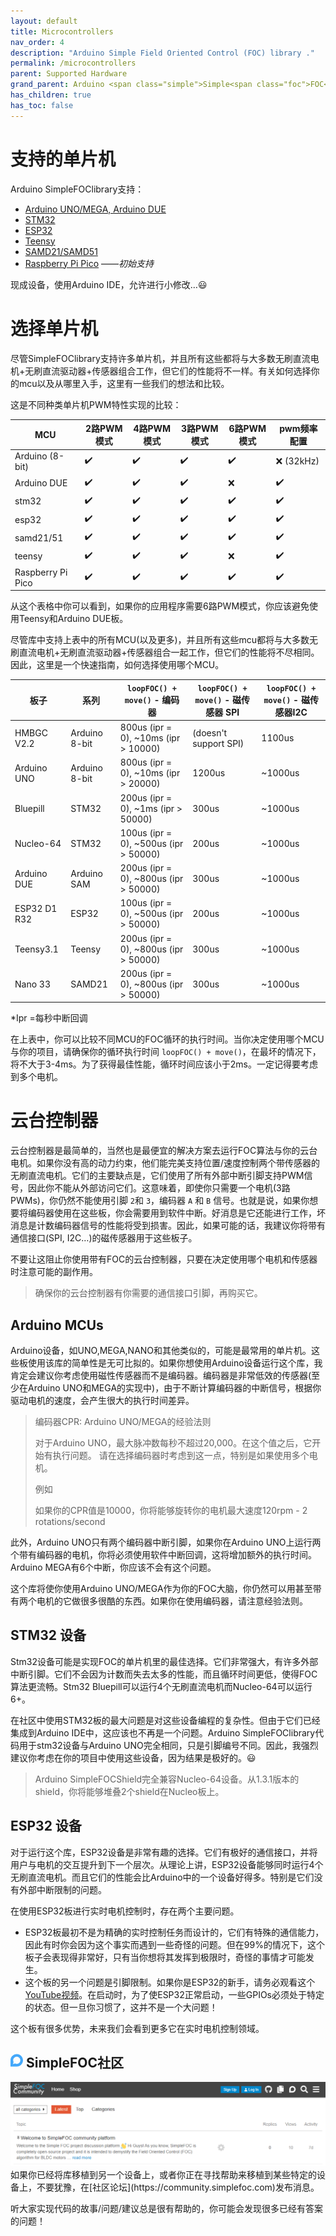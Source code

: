 ```yaml
---
layout: default
title: Microcontrollers
nav_order: 4
description: "Arduino Simple Field Oriented Control (FOC) library ."
permalink: /microcontrollers
parent: Supported Hardware
grand_parent: Arduino <span class="simple">Simple<span class="foc">FOC</span>library</span>
has_children: true
has_toc: false
---
```




# 支持的单片机

Arduino <span class="simple">Simple<span class="foc">FOC</span>library</span>支持：

- [Arduino UNO/MEGA, Arduino DUE](arduino_mcu) 
- [STM32](stm32_mcu)
- [ESP32](esp32_mcu)
- [Teensy](teensy_mcu)
- [SAMD21/SAMD51](samd_mcu)
- [Raspberry Pi Pico](rpi_mcu) ——*初始支持*

现成设备，使用Arduino IDE，允许进行小修改…😃





# 选择单片机

尽管<span>Simple<span>FOC</span></span>library支持许多单片机，并且所有这些都将与大多数无刷直流电机+无刷直流驱动器+传感器组合工作，但它们的性能将不一样。有关如何选择你的mcu以及从哪里入手，这里有一些我们的想法和比较。

这是不同种类单片机PWM特性实现的比较：

MCU | 2路PWM模式 | 4路PWM模式 | 3路PWM模式 | 6路PWM模式 | pwm频率配置 
--- | --- |--- |--- |--- |--- 
Arduino (8-bit) | ✔️ | ✔️ | ✔️ | ✔️ | ❌ (32kHz)
Arduino DUE  | ✔️ | ✔️ | ✔️ | ❌ | ✔️
stm32 | ✔️ | ✔️ | ✔️ | ✔️ | ✔️
esp32 | ✔️ | ✔️ | ✔️ | ✔️ | ✔️ 
samd21/51 | ✔️ | ✔️ | ✔️ | ✔️ | ✔️ 
teensy | ✔️ | ✔️ | ✔️ | ❌ | ✔️ 
Raspberry Pi Pico | ✔️ | ✔️ | ✔️ | ✔️ | ✔️ 

从这个表格中你可以看到，如果你的应用程序需要6路PWM模式，你应该避免使用Teensy和Arduino DUE板。


尽管库中支持上表中的所有MCU(以及更多)，并且所有这些mcu都将与大多数无刷直流电机+无刷直流驱动器+传感器组合一起工作，但它们的性能将不尽相同。因此，这里是一个快速指南，如何选择使用哪个MCU。

板子 | 系列 | `loopFOC() + move()` - 编码器 | `loopFOC() + move()` - 磁传感器 SPI | `loopFOC() + move()` - 磁传感器I2C 
--- | --- | --- | --- | --- 
HMBGC V2.2 | Arduino 8-bit | 800us (ipr = 0),  ~10ms (ipr > 10000) | (doesn't support SPI) | 1100us
Arduino UNO | Arduino 8-bit | 800us (ipr = 0),  ~10ms (ipr > 20000) | 1200us | ~1000us
Bluepill | STM32 | 200us (ipr = 0), ~1ms (ipr > 50000) | 300us | ~1000us
Nucleo-64 | STM32 | 100us (ipr = 0), ~500us (ipr > 50000) | 200us | ~1000us
Arduino DUE | Arduino SAM | 200us (ipr = 0), ~800us (ipr > 50000) | 300us | ~1000us
ESP32 D1 R32 | ESP32 | 100us (ipr = 0), ~500us (ipr > 50000) | 200us | ~1000us
Teensy3.1 | Teensy | 200us (ipr = 0), ~800us (ipr > 50000) | 300us | ~1000us
Nano 33 | SAMD21  | 200us (ipr = 0), ~800us (ipr > 50000) | 300us | ~1000us

*Ipr =每秒中断回调

在上表中，你可以比较不同MCU的FOC循环的执行时间。当你决定使用哪个MCU与你的项目，请确保你的循环执行时间 `loopFOC() + move()`，在最坏的情况下，将不大于3-4ms。为了获得最佳性能，循环时间应该小于2ms。一定记得要考虑到多个电机。



# 云台控制器

云台控制器是最简单的，当然也是最便宜的解决方案去运行FOC算法与你的云台电机。如果你没有高的动力约束，他们能完美支持位置/速度控制两个带传感器的无刷直流电机。它们的主要缺点是，它们使用了所有外部中断引脚支持PWM信号，因此你不能从外部访问它们。这意味着，即使你只需要一个电机(3路PWMs)，你仍然不能使用引脚 `2`和 `3`，编码器 `A` 和 `B` 信号。也就是说，如果你想要将编码器使用在这些板，你会需要用到软件中断。好消息是它还能进行工作，坏消息是计数编码器信号的性能将受到损害。因此，如果可能的话，我建议你将带有通信接口(SPI, I2C…)的磁传感器用于这些板子。

不要让这阻止你使用带有FOC的云台控制器，只要在决定使用哪个电机和传感器时注意可能的副作用。

<blockquote class="warning">确保你的云台控制器有你需要的通信接口引脚，再购买它。</blockquote>

## Arduino MCUs

Arduino设备，如UNO,MEGA,NANO和其他类似的，可能是最常用的单片机。这些板使用该库的简单性是无可比拟的。如果你想使用Arduino设备运行这个库，我肯定会建议你考虑使用磁性传感器而不是编码器。编码器是非常低效的传感器(至少在Arduino UNO和MEGA的实现中)，由于不断计算编码器的中断信号，根据你驱动电机的速度，会产生很大的执行时间差异。

<blockquote class="warning">
<p class="heading">编码器CPR: Arduino UNO/MEGA的经验法则</p>
对于Arduino UNO，最大脉冲数每秒不超过20,000。在这个值之后，它开始有执行问题。
请在选择编码器时考虑到这一点，特别是如果使用多个电机。<br>
<p class="heading">例如</p>
如果你的CPR值是10000，你将能够旋转你的电机最大速度120rpm - 2 rotations/second 
</blockquote>

此外，Arduino UNO只有两个编码器中断引脚，如果你在Arduino UNO上运行两个带有编码器的电机，你将必须使用软件中断回调，这将增加额外的执行时间。Arduino MEGA有6个中断，你应该不会有这个问题。

这个库将使你使用Arduino UNO/MEGA作为你的FOC大脑，你仍然可以用甚至带有两个电机的它做很多很酷的东西。如果你在使用编码器，请注意经验法则。

## STM32 设备
Stm32设备可能是实现FOC的单片机里的最佳选择。它们非常强大，有许多外部中断引脚。它们不会因为计数而失去太多的性能，而且循环时间更低，使得FOC算法更流畅。Stm32 Bluepill可以运行4个无刷直流电机而Nucleo-64可以运行6+。

在社区中使用STM32板的最大问题是对这些设备编程的复杂性。但由于它们已经集成到Arduino IDE中，这应该也不再是一个问题。Arduino <span>Simple<span>FOC</span>library</span>代码用于stm32设备与Arduino UNO完全相同，只是引脚编号不同。因此，我强烈建议你考虑在你的项目中使用这些设备，因为结果是极好的。😃

<blockquote class="info"> Arduino <span class="simple">Simple<span class="foc">FOC</span>Shield</span>完全兼容Nucleo-64设备。从1.3.1版本的shield，你将能够堆叠2个shield在Nucleo板上。</blockquote>

## ESP32 设备

对于运行这个库，ESP32设备是非常有趣的选择。它们有极好的通信接口，并将用户与电机的交互提升到下一个层次。从理论上讲，ESP32设备能够同时运行4个无刷直流电机。而且它们的性能会比Arduino中的一个设备好得多。特别是它们没有外部中断限制的问题。

在使用ESP32板进行实时电机控制时，存在两个主要问题。

- ESP32板最初不是为精确的实时控制任务而设计的，它们有特殊的通信能力，因此有时你会因为这个事实而遇到一些奇怪的问题。但在99%的情况下，这个板子会表现得非常好，只有当你想将其发挥到极限时，奇怪的事情才可能发生。
- 这个板的另一个问题是引脚限制。如果你是ESP32的新手，请务必观看这个[YouTube视频](https://www.youtube.com/watch?v=c0tMGlJVmkw)。在启动时，为了使ESP32正常启动，一些GPIOs必须处于特定的状态。但一旦你习惯了，这并不是一个大问题！

这个板有很多优势，未来我们会看到更多它在实时电机控制领域。



<h2><i class="fa fa-lg"><svg id="fab-discourse" style="width:20px;fill:#44a8fa" viewBox="0 0 448 512"><path d="M225.9 32C103.3 32 0 130.5 0 252.1 0 256 .1 480 .1 480l225.8-.2c122.7 0 222.1-102.3 222.1-223.9C448 134.3 348.6 32 225.9 32zM224 384c-19.4 0-37.9-4.3-54.4-12.1L88.5 392l22.9-75c-9.8-18.1-15.4-38.9-15.4-61 0-70.7 57.3-128 128-128s128 57.3 128 128-57.3 128-128 128z"></path> </svg></i> <span class="simple">Simple<span class="foc">FOC</span>社区</span></h2>

<div class="image_icon width80" >
    <a href="https://community.simplefoc.com" target="_blank">
        <img src="extras/Images/community.png" >
        <i class="fa fa-external-link-square fa-2x"></i>
    </a>
</div>
如果你已经将库移植到另一个设备上，或者你正在寻找帮助来移植到某些特定的设备上，不要犹豫，在[社区论坛](https://community.simplefoc.com)发布消息。

听大家实现代码的故事/问题/建议总是很有帮助的，你可能会发现很多已经有答案的问题！
